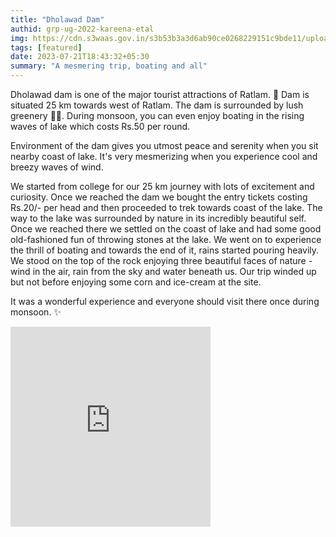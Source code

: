 ```yaml
---
title: "Dholawad Dam"
authid: grp-ug-2022-kareena-etal
img: https://cdn.s3waas.gov.in/s3b53b3a3d6ab90ce0268229151c9bde11/uploads/bfi_thumb/2019061750-olwblbxx0dwrlue7tb86i3adztgwzuxvydy5gshfuy.jpg
tags: [featured]
date: 2023-07-21T18:43:32+05:30
summary: "A mesmering trip, boating and all"
---
```


Dholawad dam is one of the major tourist attractions of Ratlam.
📍 Dam is situated 25 km towards west of Ratlam.
The dam is surrounded by lush greenery 🌲🌴.
During monsoon, you can even enjoy boating in the rising waves of lake which costs Rs.50 per round.

Environment of the dam gives you utmost peace and serenity when you sit nearby coast of lake. It's very mesmerizing when you experience cool and breezy waves of wind.

We started from college for our 25 km journey with lots of excitement and curiosity. Once we reached the dam we bought the entry tickets costing Rs.20/- per head and then proceeded to trek towards coast of the lake. The way to the lake was surrounded by nature in its incredibly beautiful self. Once we reached there we settled on the coast of lake and had some good old-fashioned fun of throwing stones at the lake. We went on to experience the thrill of boating and towards the end of it, rains started pouring heavily. We stood on the top of the rock enjoying three beautiful faces of nature - wind in the air, rain from the sky and water beneath us. Our trip winded up but not before enjoying some corn and ice-cream at the site.

It was a wonderful experience and everyone should visit there once during monsoon. ✨️

<iframe style="margin:auto" src="https://onedrive.live.com/embed?resid=3C8447428908FB4C%216279&authkey=!AA308eZmSaksmqo" width="320" height="320" frameborder="0" scrolling="no" allowfullscreen></iframe>
